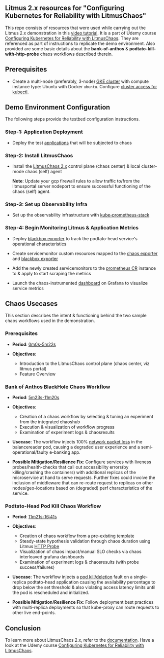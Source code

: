 ## Litmus 2.x resources for "Configuring Kubernetes for Reliability with LitmusChaos"

This repo consists of resources that were used while carrying out the Litmus 2.x demonstration 
in this [video tutorial](https://www.youtube.com/watch?v=zu-hUJ_myVw). It is a part of Udemy course [Configuring Kubernetes for Reliability with LitmusChaos](https://www.udemy.com/course/configuring-kubernetes-for-reliability-with-litmuschaos/?referralCode=598151F6A9AB07C08696). 
They are referenced as part of instructions to replicate the demo environment. Also provided are some basic details about the 
**bank-of-anthos** & **podtato-kill-with-http-probe** chaos workflows described therein. 

## Prerequisites

- Create a multi-node (preferably, 3-node) [GKE cluster](https://cloud.google.com/kubernetes-engine) with compute instance type: Ubuntu with Docker `ubuntu`. Configure [cluster access for kubectl](https://cloud.google.com/kubernetes-engine/docs/how-to/cluster-access-for-kubectl). 

## Demo Environment Configuration 

The following steps provide the testbed configuration instructions.

### Step-1: Application Deployment

- Deploy the test [applications](./applications) that will be subjected to chaos 

### Step-2: Install LitmusChaos

- Install the [LitmusChaos 2.x](https://litmusdocs-beta.netlify.app/docs/next/getting-started/installation#installation) control plane (chaos center) & local cluster-mode chaos (self) agent 

  **Note**: Update your gcp firewall rules to allow traffic to/from the litmusportal server nodeport to ensure successful
  functioning of the chaos (self) agent. 

### Step-3: Set up Observability Infra

- Set up the observability infrastructure with [kube-prometheus-stack](./monitoring/README.md)

### Step-4: Begin Monitoring Litmus & Application Metrics

- Deploy [blackbox exporter](./monitoring/blackbox-exporter.yaml) to track the podtato-head service's operational 
  characteristics

- Create servicemonitor custom resources mapped to the [chaos exporter](./monitoring/servicemonitor-chaos-exporter.yaml) and [blackbox exporter](./monitoring/servicemonitor-blackbox-exporter.yaml)

- Add the newly created servicemonitors to the [prometheus CR](./monitoring/prometheus-cr.yaml) instance to & apply to start 
  scraping the metrics

- Launch the chaos-instrumented [dashboard](./monitoring/podtato-head-dashboard.json) on Grafana to visualize service metrics

## Chaos Usecases

This section describes the intent & functioning behind the two sample chaos workflows used in the demonstration.

### Prerequisites

- **Period**: [0m0s-5m22s](https://www.youtube.com/watch?v=zu-hUJ_myVw)

- **Objectives**: 
  - Introduction to the LitmusChaos control plane (chaos center, viz litmus portal) 
  - Feature Overview

### Bank of Anthos BlackHole Chaos Workflow

- **Period**: [5m23s-11m20s](https://youtu.be/zu-hUJ_myVw?t=323)

- **Objectives**: 
  - Creation of a chaos workflow by selecting & tuning an experiment from the integrated chaoshub
  - Execution & visualization of workflow progress 
  - Examination of experiment logs & chaosresults

- **Usecase**: The workflow injects 100% [network packet loss](https://litmuschaos.github.io/litmus/experiments/categories/pods/pod-network-chaos/) in the balancereader pod, causing a degraded user experience and a semi-operational/faulty e-banking app. 

- **Possible Mitigation/Resilience Fix**: Configure services with liveness probes/health-checks that call out accessibility errors(by killing/crashing the containers) with additional replicas of the microservice at hand to serve requests. Further fixes
could involve the inclusion of middleware that can re-route request to replicas on other nodes/geo-locations based on (degraded) perf characteristics of the service. 

### Podtato-Head Pod Kill Chaos Workflow 

- **Period**: [11m21s-16:41s](https://youtu.be/zu-hUJ_myVw?t=681) 

- **Objectives**: 
  - Creation of chaos workflow from a pre-existing template 
  - Steady-state hypothesis validation through chaos duration using Litmus [HTTP Probe](https://litmuschaos.github.io/litmus/experiments/chaos-resources/probes/httpProbe/)
  - Visualization of chaos impact/manual SLO checks via chaos interleaved grafana dashboards
  - Examination of experiment logs & chaosresults (with probe success/failures)

- **Usecase**: The workflow injects a [pod kill/deletion](https://litmuschaos.github.io/litmus/experiments/categories/pods/pod-delete/) fault on a single-replica podtato-head application causing the availability percentage to drop below the set threshold & also violating access latency limits until the pod is rescheduled and initialized.

- **Possible Mitigation/Resilience Fix**: Follow deployment best practices with multi-replica deployments so that kube-proxy can route requests to other live end-points. 

## Conclusion 

To learn more about LitmusChaos 2.x, refer to the [documentation](https://litmusdocs-beta.netlify.app/docs/next/introduction/what-is-litmus). 
Have a look at the Udemy course [Configuring Kubernetes for Reliability with LitmusChaos](https://www.udemy.com/course/configuring-kubernetes-for-reliability-with-litmuschaos/?referralCode=598151F6A9AB07C08696).

